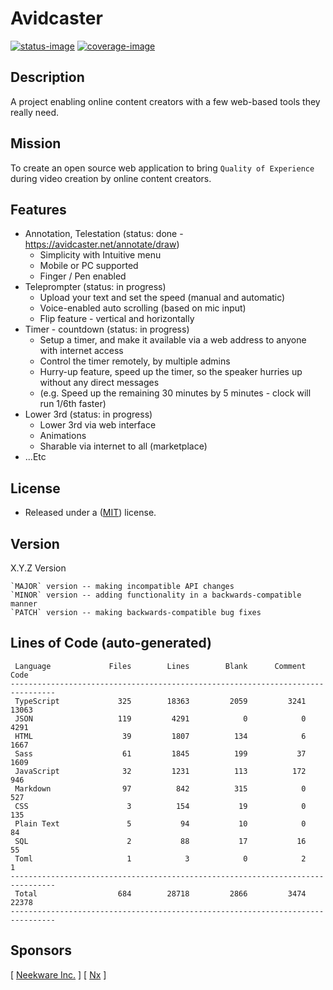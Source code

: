 # Avidcaster

[![status-image]][status-link]
[![coverage-image]][coverage-link]

## Description

A project enabling online content creators with a few web-based tools they really need.

## Mission

To create an open source web application to bring `Quality of Experience` during video creation by online content creators.

## Features

- Annotation, Telestation (status: done - https://avidcaster.net/annotate/draw)
  - Simplicity with Intuitive menu
  - Mobile or PC supported
  - Finger / Pen enabled
- Teleprompter (status: in progress)
  - Upload your text and set the speed (manual and automatic)
  - Voice-enabled auto scrolling (based on mic input)
  - Flip feature - vertical and horizontally
- Timer - countdown (status: in progress)
  - Setup a timer, and make it available via a web address to anyone with internet access
  - Control the timer remotely, by multiple admins
  - Hurry-up feature, speed up the timer, so the speaker hurries up without any direct messages
  - (e.g. Speed up the remaining 30 minutes by 5 minutes - clock will run 1/6th faster)
- Lower 3rd (status: in progress)
  - Lower 3rd via web interface
  - Animations
  - Sharable via internet to all (marketplace)
- ...Etc

## License

- Released under a ([MIT](https://raw.githubusercontent.com/neekware/fullerstack/main/LICENSE)) license.

## Version

X.Y.Z Version

    `MAJOR` version -- making incompatible API changes
    `MINOR` version -- adding functionality in a backwards-compatible manner
    `PATCH` version -- making backwards-compatible bug fixes

## Lines of Code (auto-generated)

```txt<br>--------------------------------------------------------------------------------
 Language             Files        Lines        Blank      Comment         Code
--------------------------------------------------------------------------------
 TypeScript             325        18363         2059         3241        13063
 JSON                   119         4291            0            0         4291
 HTML                    39         1807          134            6         1667
 Sass                    61         1845          199           37         1609
 JavaScript              32         1231          113          172          946
 Markdown                97          842          315            0          527
 CSS                      3          154           19            0          135
 Plain Text               5           94           10            0           84
 SQL                      2           88           17           16           55
 Toml                     1            3            0            2            1
--------------------------------------------------------------------------------
 Total                  684        28718         2866         3474        22378
--------------------------------------------------------------------------------
```

## Sponsors

[ [Neekware Inc.](http://neekware.com) ] [ [Nx](https://nx.dev) ]

[status-image]: https://github.com/neekware/fullerstack/actions/workflows/ci.yml/badge.svg
[status-link]: https://github.com/neekware/fullerstack/actions/workflows/ci.yml
[version-image]: https://img.shields.io/npm/v/@fullerstack.svg
[version-link]: https://www.npmjs.com/settings/fullerstack/packages
[coverage-image]: https://coveralls.io/repos/neekware/fullerstack/badge.svg
[coverage-link]: https://coveralls.io/r/neekware/fullerstack
